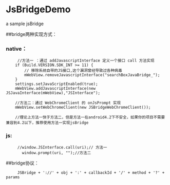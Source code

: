# JsBridgeDemo
a sample jsBridge



##bridge两种实现方式：

   ### native：

         //方法一 ：通过 addJavascriptInterface 定义一个接口 call 方法实现
        if (Build.VERSION.SDK_INT >= 11) {
            // 移除系统自带的JS接口,这个漏洞曾经导致过各种病毒
            mWebView.removeJavascriptInterface("searchBoxJavaBridge_");
        }
        settings.setJavaScriptEnabled(true);
        mWebView.addJavascriptInterface(new JSJavaInterface(mWebView),"JSInterface");

        //方法二：通过 WebChromeClient 的 onJsPrompt 实现
        mWebView.setWebChromeClient(new JSBridgeWebChromeClient());

        //理论上方法一快于方法二，但是方法一在android4.2下不安全，如果你的项目不需要兼容到4.2以下，推荐使用方法一实现jsBridge


   ### js:

         //window.JSInterface.call(uri);// 方法一
           window.prompt(uri, "");//方法二



##bridge协议：


         JSBridge + '://' + obj + ':' + callbackId + '/' + method + '?' + params


